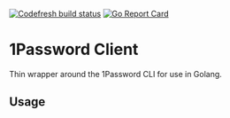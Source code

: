 [![Codefresh build status](https://g.codefresh.io/api/badges/pipeline/ameier38/ameier38%2Fonepassword-client%2Fonepassword-client?branch=master&key=eyJhbGciOiJIUzI1NiJ9.NWMzMjE0ODA3YTJkOGI3ZjkxMzVhZjlm.WFn4I6XuUDBfWsKEp6LIuG-IlDsT4JCDTjMzeH7kGu8&type=cf-1)]( https://g.codefresh.io/pipelines/onepassword-client/builds?repoOwner=ameier38&repoName=onepassword-client&serviceName=ameier38%2Fonepassword-client&filter=trigger:build~Build;branch:master;pipeline:5d0793e0a52a3d661ddb71c2~onepassword-client)
[![Go Report Card](https://goreportcard.com/badge/github.com/ameier38/onepassword-client)](https://goreportcard.com/report/github.com/ameier38/onepassword-client)

# 1Password Client
Thin wrapper around the 1Password CLI for use in Golang.

## Usage

